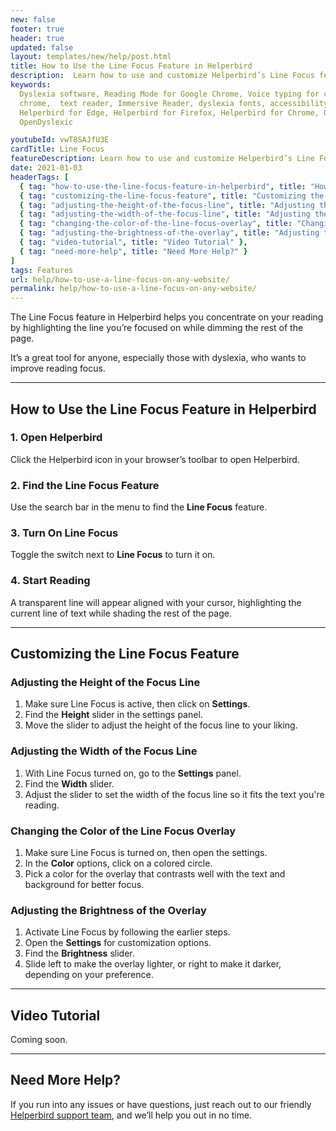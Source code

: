 ```yaml
---
new: false
footer: true
header: true
updated: false
layout: templates/new/help/post.html
title: How to Use the Line Focus Feature in Helperbird
description:  Learn how to use and customize Helperbird’s Line Focus feature to improve your reading focus. This guide shows you how to highlight the current line of text while dimming the rest of the page, making reading easier and more comfortable.
keywords:
  Dyslexia software, Reading Mode for Google Chrome, Voice typing for chrome, Text to speech for
  chrome,  text reader, Immersive Reader, dyslexia fonts, accessibility software, dyslexia software,
  Helperbird for Edge, Helperbird for Firefox, Helperbird for Chrome, Opendyslexic for Chrome,
  OpenDyslexic

youtubeId: vwT8SAJfU3E
cardTitle: Line Focus
featureDescription: Learn how to use and customize Helperbird’s Line Focus feature to improve your reading focus. This guide shows you how to highlight the current line of text while dimming the rest of the page, making reading easier and more comfortable.
date: 2021-01-03
headerTags: [
  { tag: "how-to-use-the-line-focus-feature-in-helperbird", title: "How to Use the Line Focus Feature in Helperbird" },
  { tag: "customizing-the-line-focus-feature", title: "Customizing the Line Focus Feature" },
  { tag: "adjusting-the-height-of-the-focus-line", title: "Adjusting the Height of the Focus Line" },
  { tag: "adjusting-the-width-of-the-focus-line", title: "Adjusting the Width of the Focus Line" },
  { tag: "changing-the-color-of-the-line-focus-overlay", title: "Changing the Color of the Line Focus Overlay" },
  { tag: "adjusting-the-brightness-of-the-overlay", title: "Adjusting the Brightness of the Overlay" },
  { tag: "video-tutorial", title: "Video Tutorial" },
  { tag: "need-more-help", title: "Need More Help?" }
]
tags: Features
url: help/how-to-use-a-line-focus-on-any-website/
permalink: help/how-to-use-a-line-focus-on-any-website/
---
```



The Line Focus feature in Helperbird helps you concentrate on your reading by highlighting the line you’re focused on while dimming the rest of the page. 

It’s a great tool for anyone, especially those with dyslexia, who wants to improve reading focus.


--- 

## How to Use the Line Focus Feature in Helperbird

### 1. Open Helperbird

Click the Helperbird icon in your browser’s toolbar to open Helperbird.

### 2. Find the Line Focus Feature

Use the search bar in the menu to find the **Line Focus** feature.

### 3. Turn On Line Focus

Toggle the switch next to **Line Focus** to turn it on.

### 4. Start Reading

A transparent line will appear aligned with your cursor, highlighting the current line of text while shading the rest of the page.

---

## Customizing the Line Focus Feature

### Adjusting the Height of the Focus Line

1. Make sure Line Focus is active, then click on **Settings**.
2. Find the **Height** slider in the settings panel.
3. Move the slider to adjust the height of the focus line to your liking.

### Adjusting the Width of the Focus Line

1. With Line Focus turned on, go to the **Settings** panel.
2. Find the **Width** slider.
3. Adjust the slider to set the width of the focus line so it fits the text you're reading.

### Changing the Color of the Line Focus Overlay

1. Make sure Line Focus is turned on, then open the settings.
2. In the **Color** options, click on a colored circle.
3. Pick a color for the overlay that contrasts well with the text and background for better focus.

### Adjusting the Brightness of the Overlay

1. Activate Line Focus by following the earlier steps.
2. Open the **Settings** for customization options.
3. Find the **Brightness** slider.
4. Slide left to make the overlay lighter, or right to make it darker, depending on your preference.

---

## Video Tutorial

Coming soon.

---

## Need More Help?

If you run into any issues or have questions, just reach out to our friendly [Helperbird support team](/support), and we’ll help you out in no time.
